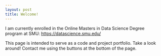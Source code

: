 ```yaml
---
layout: post
title: Welcome!
---
```


I am currently enrolled in the Online Masters in Data Science Degree program at SMU: https://datascience.smu.edu/

This page is intended to serve as a code and project portfolio. Take a look around! Contact me using the buttons at the bottom of the page.